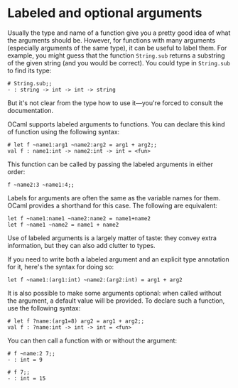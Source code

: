 # Labeled and optional arguments

Usually the type and name of a function give you a pretty good idea of what the
arguments should be.  However, for functions with many arguments (especially
arguments of the same type), it can be useful to label them.  For example, you
might guess that the function `String.sub` returns a substring of the given string
(and you would be correct).  You could type in `String.sub` to find its type:

    # String.sub;;
    - : string -> int -> int -> string

But it's not clear from the type how to use it&mdash;you're forced to consult the
documentation.

OCaml supports labeled arguments to functions.  You can declare this
kind of function using the following syntax:

    # let f ~name1:arg1 ~name2:arg2 = arg1 + arg2;;
    val f : name1:int -> name2:int -> int = <fun>

This function can be called by passing the labeled arguments in either order:

    f ~name2:3 ~name1:4;;

Labels for arguments are often the same as the variable names for them.  OCaml
provides a shorthand for this case.  The following are equivalent:

    let f ~name1:name1 ~name2:name2 = name1+name2
    let f ~name1 ~name2 = name1 + name2

Use of labeled arguments is a largely matter of taste: they convey extra
information, but they can also add clutter to types.

If you need to write both a labeled argument and an explicit type annotation
for it, here's the syntax for doing so:

	let f ~name1:(arg1:int) ~name2:(arg2:int) = arg1 + arg2

It is also possible to make some arguments optional: when called without the
argument, a default value will be provided.  To declare such a function, use the
following syntax:

    # let f ?name:(arg1=8) arg2 = arg1 + arg2;;
    val f : ?name:int -> int -> int = <fun>

You can then call a function with or without the argument:

    # f ~name:2 7;;
    - : int = 9

    # f 7;;
    - : int = 15
